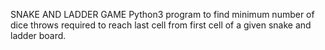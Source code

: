 SNAKE AND LADDER GAME
Python3 program to find minimum number of dice throws required to reach last cell from first cell of a given snake and ladder board.
